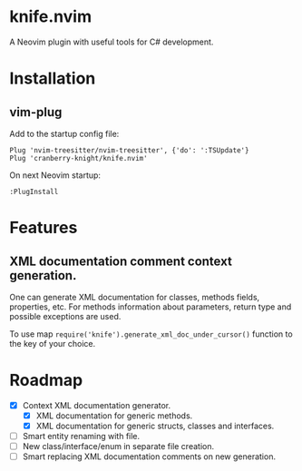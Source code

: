 # knife.nvim

A Neovim plugin with useful tools for C# development.

# Installation
## vim-plug

Add to the startup config file:
```
Plug 'nvim-treesitter/nvim-treesitter', {'do': ':TSUpdate'}
Plug 'cranberry-knight/knife.nvim'
```

On next Neovim startup:
```
:PlugInstall
```

# Features
## XML documentation comment context generation.

One can generate XML documentation for classes, methods fields, properties, etc.
For methods information about parameters, return type and possible exceptions
are used.

To use map `require('knife').generate_xml_doc_under_cursor()` function to the key of
your choice.

# Roadmap
- [x] Context XML documentation generator.
  - [x] XML documentation for generic methods.
  - [x] XML documentation for generic structs, classes and interfaces.
- [ ] Smart entity renaming with file.
- [ ] New class/interface/enum in separate file creation.
- [ ] Smart replacing XML documentation comments on new generation.
